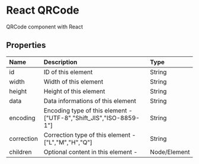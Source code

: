 # React QRCode

QRCode component with React

## Properties

|Name|Description|Type|
|:---|:----------|:---|
|id|ID of this element|String|
|width|Width of this element|String|
|height|Height of this element|String|
|data|Data informations of this element|String|
|encoding|Encoding type of this element - ["UTF-8","Shift_JIS","ISO-8859-1"]|String|
|correction|Correction type of this element - ["L","M","H","Q"]|String|
|children|Optional content in this element - |Node/Element|